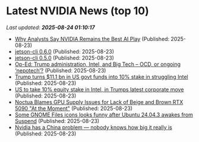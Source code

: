 # Latest NVIDIA News (top 10)
_Last updated: **2025-08-24 01:10:17**_

- [Why Analysts Say NVIDIA Remains the Best AI Play](https://finance.yahoo.com/news/why-analysts-nvidia-remains-best-010101372.html) (Published: 2025-08-23)
- [jetson-cli 0.6.0](https://pypi.org/project/jetson-cli/0.6.0/) (Published: 2025-08-23)
- [jetson-cli 0.5.0](https://pypi.org/project/jetson-cli/0.5.0/) (Published: 2025-08-23)
- [Op-Ed: Trump administration, Intel, and Big Tech – OCD, or ongoing ‘nepotech’?](https://www.digitaljournal.com/tech-science/op-ed-trump-administration-intel-and-big-tech-ocd-or-ongoing-nepotech/article) (Published: 2025-08-23)
- [Trump turns $11.1 bn in US govt funds into 10% stake in struggling Intel](https://www.thehindubusinessline.com/info-tech/trump-turns-111-bn-in-us-govt-funds-into-10-stake-in-struggling-intel/article69967332.ece) (Published: 2025-08-23)
- [US to take 10% equity stake in Intel, in Trumps latest corporate move](https://www.livemint.com/companies/news/us-to-take-10-equity-stake-in-intel-in-trumps-latest-corporate-move-11755908060493.html) (Published: 2025-08-23)
- [Noctua Blames GPU Supply Issues for Lack of Beige and Brown RTX 5090 "At the Moment"](https://www.techpowerup.com/340233/noctua-blames-gpu-supply-issues-for-lack-of-beige-and-brown-rtx-5090-at-the-moment) (Published: 2025-08-23)
- [Some GNOME Files icons looks funny after Ubuntu 24.04.3 awakes from Suspend](https://askubuntu.com/questions/1554902/some-gnome-files-icons-looks-funny-after-ubuntu-24-04-3-awakes-from-suspend) (Published: 2025-08-23)
- [Nvidia has a China problem — nobody knows how big it really is](https://biztoc.com/x/835e3f34d31e0c9a) (Published: 2025-08-23)
